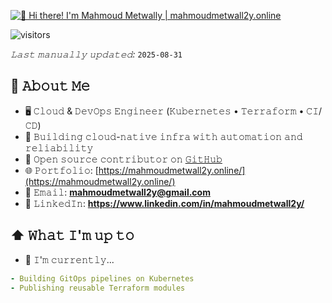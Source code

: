 [<img src="assets/Animation2.gif" alt="👋 Hi there! I'm Mahmoud Metwally | mahmoudmetwall2y.online" title="👋 Hi there! I'm Mahmoud Metwally | mahmoudmetwall2y.online" />](https://mahmoudmetwall2y.online/)

![visitors](https://vbr.nathanchung.dev/badge?page_id=mahmoudmetwall2y.mahmoudmetwall2y&color=00cf00)

*𝙻𝚊𝚜𝚝 𝚖𝚊𝚗𝚞𝚊𝚕𝚕𝚢 𝚞𝚙𝚍𝚊𝚝𝚎𝚍:* `2025-08-31` <!-- TODO: automate this -->
<!--
**mahmoudmetwall2y/mahmoudmetwall2y** is a ✨ _special_ ✨ repository because its `README.md` (this file) appears on your GitHub profile.
-->

## :book: 𝙰𝚋𝚘𝚞𝚝 𝙼𝚎
- 🖥 𝙲𝚕𝚘𝚞𝚍 & 𝙳𝚎𝚟𝙾𝚙𝚜 𝙴𝚗𝚐𝚒𝚗𝚎𝚎𝚛 (𝙺𝚞𝚋𝚎𝚛𝚗𝚎𝚝𝚎𝚜 • 𝚃𝚎𝚛𝚛𝚊𝚏𝚘𝚛𝚖 • 𝙲𝙸/𝙲𝙳)
- 💼 𝙱𝚞𝚒𝚕𝚍𝚒𝚗𝚐 𝚌𝚕𝚘𝚞𝚍-𝚗𝚊𝚝𝚒𝚟𝚎 𝚒𝚗𝚏𝚛𝚊 𝚠𝚒𝚝𝚑 𝚊𝚞𝚝𝚘𝚖𝚊𝚝𝚒𝚘𝚗 𝚊𝚗𝚍 𝚛𝚎𝚕𝚒𝚊𝚋𝚒𝚕𝚒𝚝𝚢
- 💜 𝙾𝚙𝚎𝚗 𝚜𝚘𝚞𝚛𝚌𝚎 𝚌𝚘𝚗𝚝𝚛𝚒𝚋𝚞𝚝𝚘𝚛 𝚘𝚗 [𝙶𝚒𝚝𝙷𝚞𝚋](https://github.com/mahmoudmetwall2y)
- 🌐 𝙿𝚘𝚛𝚝𝚏𝚘𝚕𝚒𝚘: [https://mahmoudmetwall2y.online/](https://mahmoudmetwall2y.online/)
- 📧 𝙴𝚖𝚊𝚒𝚕: **mahmoudmetwall2y@gmail.com**
- 🔗 𝙻𝚒𝚗𝚔𝚎𝚍𝙸𝚗: **https://www.linkedin.com/in/mahmoudmetwall2y/**

## ⬆ 𝚆𝚑𝚊𝚝 𝙸'𝚖 𝚞𝚙 𝚝𝚘
- 🔨 𝙸'𝚖 𝚌𝚞𝚛𝚛𝚎𝚗𝚝𝚕𝚢...
```yaml
- Building GitOps pipelines on Kubernetes
- Publishing reusable Terraform modules
